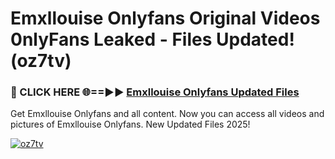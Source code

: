 # Emxllouise Onlyfans Original Videos 0nlyFans Leaked - Files Updated! (oz7tv)

<h3>🔴 CLICK HERE 🌐==►► <a href="https://tinyurl.com/ehrbuxhb" rel="nofollow">Emxllouise Onlyfans Updated Files</a></h3>

Get Emxllouise Onlyfans and all content. Now you can access all videos and pictures of Emxllouise Onlyfans. New Updated Files 2025!

[![oz7tv](https://i.imgur.com/lVYEuWS.gif)](https://tinyurl.com/ehrbuxhb)
